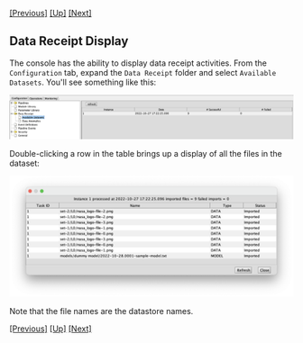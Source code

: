 <!-- -*-visual-line-*- -->

[[Previous]](data-receipt.md)
[[Up]](advanced-topics.md)
[[Next]](event-handler-intro.md)

## Data Receipt Display

The console has the ability to display data receipt activities. From the `Configuration` tab, expand the `Data Receipt` folder and select `Available Datasets`. You'll see something like this:

![](images/data-receipt-display.png)

Double-clicking a row in the table brings up a display of all the files in the dataset:

![](images/data-receipt-list.png)

Note that the file names are the datastore names. 

[[Previous]](data-receipt.md)
[[Up]](advanced-topics.md)
[[Next]](event-handler-intro.md)
